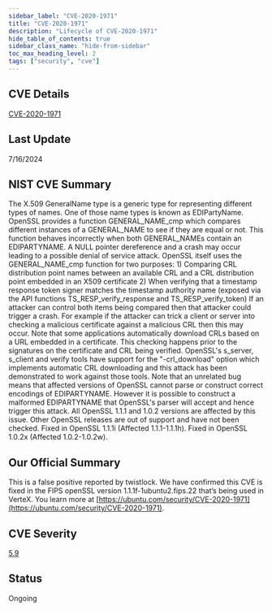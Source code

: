 ```yaml
---
sidebar_label: "CVE-2020-1971"
title: "CVE-2020-1971"
description: "Lifecycle of CVE-2020-1971"
hide_table_of_contents: true
sidebar_class_name: "hide-from-sidebar"
toc_max_heading_level: 2
tags: ["security", "cve"]
---
```


## CVE Details

[CVE-2020-1971](https://nvd.nist.gov/vuln/detail/CVE-2020-1971)

## Last Update

7/16/2024

## NIST CVE Summary

The X.509 GeneralName type is a generic type for representing different types of names. One of those name types is known
as EDIPartyName. OpenSSL provides a function GENERAL_NAME_cmp which compares different instances of a GENERAL_NAME to
see if they are equal or not. This function behaves incorrectly when both GENERAL_NAMEs contain an EDIPARTYNAME. A NULL
pointer dereference and a crash may occur leading to a possible denial of service attack. OpenSSL itself uses the
GENERAL_NAME_cmp function for two purposes: 1\) Comparing CRL distribution point names between an available CRL and a
CRL distribution point embedded in an X509 certificate 2\) When verifying that a timestamp response token signer matches
the timestamp authority name (exposed via the API functions TS_RESP_verify_response and TS_RESP_verify_token) If an
attacker can control both items being compared then that attacker could trigger a crash. For example if the attacker can
trick a client or server into checking a malicious certificate against a malicious CRL then this may occur. Note that
some applications automatically download CRLs based on a URL embedded in a certificate. This checking happens prior to
the signatures on the certificate and CRL being verified. OpenSSL's s_server, s_client and verify tools have support for
the "-crl_download" option which implements automatic CRL downloading and this attack has been demonstrated to work
against those tools. Note that an unrelated bug means that affected versions of OpenSSL cannot parse or construct
correct encodings of EDIPARTYNAME. However it is possible to construct a malformed EDIPARTYNAME that OpenSSL's parser
will accept and hence trigger this attack. All OpenSSL 1.1.1 and 1.0.2 versions are affected by this issue. Other
OpenSSL releases are out of support and have not been checked. Fixed in OpenSSL 1.1.1i (Affected 1.1.1-1.1.1h). Fixed in
OpenSSL 1.0.2x (Affected 1.0.2-1.0.2w).

## Our Official Summary

This is a false positive reported by twistlock. We have confirmed this CVE is fixed in the FIPS openSSL version
1.1.1f-1ubuntu2.fips.22 that’s being used in VerteX. You learn more at
[https://ubuntu.com/security/CVE-2020-1971](https://ubuntu.com/security/CVE-2020-1971).

## CVE Severity

[5.9](https://nvd.nist.gov/vuln/detail/CVE-2020-1971)

## Status

Ongoing
